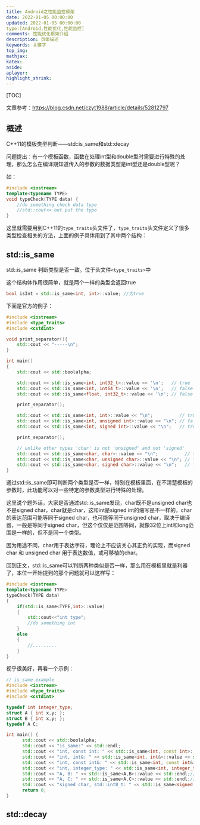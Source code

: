 ```yaml
---
title: Android之性能监控框架
date: 2022-01-05 00:00:00
updated: 2022-01-05 00:00:00
type:[Android,性能优化,性能监控]
comments: 性能优化框架介绍
description: 页面描述
keywords: 关键字
top_img:
mathjax:
katex:
aside:
aplayer:
highlight_shrink:
---
```


[TOC]

文章参考：https://blog.csdn.net/czyt1988/article/details/52812797

## 概述

C++11的模板类型判断——std::is_same和std::decay

问题提出：有一个模板函数，函数在处理int型和double型时需要进行特殊的处理，那么怎么在编译期知道传入的参数的数据类型是int型还是double型呢？

如：

```c++
#include <iostream>
template<typename TYPE>
void typeCheck(TYPE data) {
    //do something check data type
    //std::cout<< out put the type
}
```

这里就需要用到C++11的`type_traits`头文件了，`type_traits`头文件定义了很多类型检查相关的方法，上面的例子具体用到了其中两个结构：



## std::is_same

std::is_same 判断类型是否一致。位于头文件`<type_traits>`中

这个结构体作用很简单，就是两个一样的类型会返回true

```c++
bool isInt = std::is_same<int, int>::value; //为true
```

下面是官方的例子：

```c++
#include <iostream>
#include <type_traits>
#include <cstdint>

void print_separator(){
    std::cout << "-----\n";
}

int main()
{
    std::cout << std::boolalpha;

    std::cout << std::is_same<int, int32_t>::value << '\n';   // true
    std::cout << std::is_same<int, int64_t>::value << '\n';   // false
    std::cout << std::is_same<float, int32_t>::value << '\n'; // false

    print_separator();

    std::cout << std::is_same<int, int>::value << "\n";          // true
    std::cout << std::is_same<int, unsigned int>::value << "\n"; // false
    std::cout << std::is_same<int, signed int>::value << "\n";   // true

    print_separator();

    // unlike other types 'char' is not 'unsigned' and not 'signed'
    std::cout << std::is_same<char, char>::value << "\n";          // true
    std::cout << std::is_same<char, unsigned char>::value << "\n"; // false
    std::cout << std::is_same<char, signed char>::value << "\n";   // false
}
```



通过std::is_same即可判断两个类型是否一样，特别在模板里面，在不清楚模板的参数时，此功能可以对一些特定的参数类型进行特殊的处理。

这里说个题外话，大家是否通过std::is_same发现，char既不是unsigned char也不是signed char，char就是char，这和int是signed int的缩写是不一样的，char的表达范围可能等同于signed char，也可能等同于unsigned char，取决于编译器，一般是等同于signed char，但这个仅仅是范围等同，就像32位上int和long范围是一样的，但不是同一个类型。

因为用途不同，char用于表达字符，理论上不应该关心其正负的实现，而signed char 和 unsigned char 用于表达数值，或可移植的char。



回到正文，std::is_same可以判断两种类似是否一样，那么用在模板里就是利器了，本位一开始提到的那个问题就可以这样写：

```c++
#include <iostream>
template<typename TYPE>
typeCheck(TYPE data)
{
    if(std::is_same<TYPE,int>::value)
    {
        std::cout<<"int type";
        //do something int 
    }
    else
    {
        //.........
    }
}

```

视乎很美好，再看一个示例：

```c++
// is_same example
#include <iostream>
#include <type_traits>
#include <cstdint>

typedef int integer_type;
struct A { int x,y; };
struct B { int x,y; };
typedef A C;

int main() {
      std::cout << std::boolalpha;
      std::cout << "is_same:" << std::endl;
      std::cout << "int, const int: " << std::is_same<int, const int>::value << std::endl;//false
      std::cout << "int, int&: " << std::is_same<int, int&>::value << std::endl;//false
      std::cout << "int, const int&: " << std::is_same<int, const int&>::value << std::endl;//false
      std::cout << "int, integer_type: " << std::is_same<int, integer_type>::value << std::endl;//true
      std::cout << "A, B: " << std::is_same<A,B>::value << std::endl;//false
      std::cout << "A, C: " << std::is_same<A,C>::value << std::endl;//true
      std::cout << "signed char, std::int8_t: " << std::is_same<signed char,std::int8_t>::value << std::endl;//true
      return 0;
}

```









## std::decay

